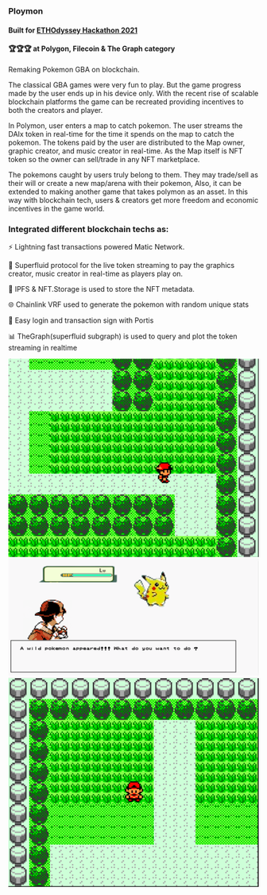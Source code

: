 ### Ploymon
#### Built for [ETHOdyssey Hackathon 2021](https://devfolio.co/submissions/polymon-d439)
#### 🏆🏆🏆 at **Polygon, Filecoin & The Graph** category

Remaking Pokemon GBA on blockchain.

The classical GBA games were very fun to play. But the game progress made by the user ends up in his device only. With the recent rise of scalable blockchain platforms the game can be recreated providing incentives to both the creators and player.

In Polymon, user enters a map to catch pokemon. The user streams the DAIx token in real-time for the time it spends on the map to catch the pokemon. The tokens paid by the user are distributed to the Map owner, graphic creator, and music creator in real-time. As the Map itself is NFT token so the owner can sell/trade in any NFT marketplace.

The pokemons caught by users truly belong to them. They may trade/sell as their will or create a new map/arena with their pokemon, Also, it can be extended to making another game that takes polymon as an asset. In this way with blockchain tech, users & creators get more freedom and economic incentives in the game world.

### Integrated different blockchain techs as:

⚡ Lightning fast transactions powered Matic Network.

🌊 Superfluid protocol for the live token streaming to pay the graphics creator, music creator in real-time as players play on.

📌 IPFS & NFT.Storage is used to store the NFT metadata.

🌐 Chainlink VRF used to generate the pokemon with random unique stats

💱 Easy login and transaction sign with Portis

📊 TheGraph(superfluid subgraph) is used to query and plot the token streaming in realtime

![ss1](./docs/ss/sc2.png)
![ss1](./docs/ss/sc1.png)
![ss1](./docs/ss/sc3.png)
